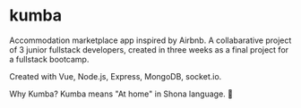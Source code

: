 # kumba
Accommodation marketplace app inspired by Airbnb. A collabarative project of 3 junior fullstack developers, created in three weeks as a final project for a fullstack bootcamp.

Created with Vue, Node.js, Express, MongoDB, socket.io.

Why Kumba? Kumba means "At home" in Shona language. 🏡
